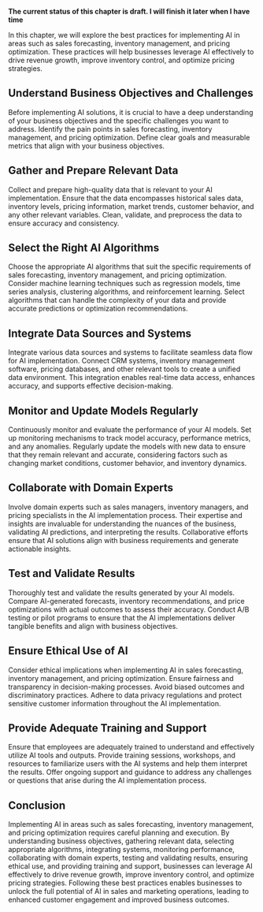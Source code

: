 **The current status of this chapter is draft. I will finish it later when I have time**

In this chapter, we will explore the best practices for implementing AI in areas such as sales forecasting, inventory management, and pricing optimization. These practices will help businesses leverage AI effectively to drive revenue growth, improve inventory control, and optimize pricing strategies.

Understand Business Objectives and Challenges
---------------------------------------------

Before implementing AI solutions, it is crucial to have a deep understanding of your business objectives and the specific challenges you want to address. Identify the pain points in sales forecasting, inventory management, and pricing optimization. Define clear goals and measurable metrics that align with your business objectives.

Gather and Prepare Relevant Data
--------------------------------

Collect and prepare high-quality data that is relevant to your AI implementation. Ensure that the data encompasses historical sales data, inventory levels, pricing information, market trends, customer behavior, and any other relevant variables. Clean, validate, and preprocess the data to ensure accuracy and consistency.

Select the Right AI Algorithms
------------------------------

Choose the appropriate AI algorithms that suit the specific requirements of sales forecasting, inventory management, and pricing optimization. Consider machine learning techniques such as regression models, time series analysis, clustering algorithms, and reinforcement learning. Select algorithms that can handle the complexity of your data and provide accurate predictions or optimization recommendations.

Integrate Data Sources and Systems
----------------------------------

Integrate various data sources and systems to facilitate seamless data flow for AI implementation. Connect CRM systems, inventory management software, pricing databases, and other relevant tools to create a unified data environment. This integration enables real-time data access, enhances accuracy, and supports effective decision-making.

Monitor and Update Models Regularly
-----------------------------------

Continuously monitor and evaluate the performance of your AI models. Set up monitoring mechanisms to track model accuracy, performance metrics, and any anomalies. Regularly update the models with new data to ensure that they remain relevant and accurate, considering factors such as changing market conditions, customer behavior, and inventory dynamics.

Collaborate with Domain Experts
-------------------------------

Involve domain experts such as sales managers, inventory managers, and pricing specialists in the AI implementation process. Their expertise and insights are invaluable for understanding the nuances of the business, validating AI predictions, and interpreting the results. Collaborative efforts ensure that AI solutions align with business requirements and generate actionable insights.

Test and Validate Results
-------------------------

Thoroughly test and validate the results generated by your AI models. Compare AI-generated forecasts, inventory recommendations, and price optimizations with actual outcomes to assess their accuracy. Conduct A/B testing or pilot programs to ensure that the AI implementations deliver tangible benefits and align with business objectives.

Ensure Ethical Use of AI
------------------------

Consider ethical implications when implementing AI in sales forecasting, inventory management, and pricing optimization. Ensure fairness and transparency in decision-making processes. Avoid biased outcomes and discriminatory practices. Adhere to data privacy regulations and protect sensitive customer information throughout the AI implementation.

Provide Adequate Training and Support
-------------------------------------

Ensure that employees are adequately trained to understand and effectively utilize AI tools and outputs. Provide training sessions, workshops, and resources to familiarize users with the AI systems and help them interpret the results. Offer ongoing support and guidance to address any challenges or questions that arise during the AI implementation process.

Conclusion
----------

Implementing AI in areas such as sales forecasting, inventory management, and pricing optimization requires careful planning and execution. By understanding business objectives, gathering relevant data, selecting appropriate algorithms, integrating systems, monitoring performance, collaborating with domain experts, testing and validating results, ensuring ethical use, and providing training and support, businesses can leverage AI effectively to drive revenue growth, improve inventory control, and optimize pricing strategies. Following these best practices enables businesses to unlock the full potential of AI in sales and marketing operations, leading to enhanced customer engagement and improved business outcomes.
